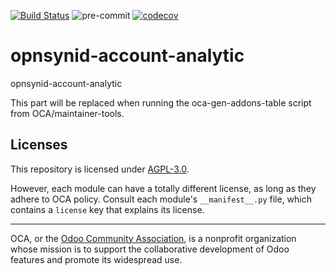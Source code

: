 [![Build Status](https://travis-ci.com/open-synergy/opnsynid-account-analytic.svg?branch=8.0)](https://travis-ci.com/open-synergy/opnsynid-account-analytic)
![pre-commit](https://github.com/open-synergy/opnsynid-account-analytic/actions/workflows/pre-commit.yml/badge.svg)
[![codecov](https://codecov.io/gh/open-synergy/opnsynid-account-analytic/branch/8.0/graph/badge.svg)](https://codecov.io/gh/open-synergy/opnsynid-account-analytic)

<!-- /!\ do not modify above this line -->

# opnsynid-account-analytic

opnsynid-account-analytic

<!-- /!\ do not modify below this line -->

<!-- prettier-ignore-start -->

[//]: # (addons)

This part will be replaced when running the oca-gen-addons-table script from OCA/maintainer-tools.

[//]: # (end addons)

<!-- prettier-ignore-end -->

## Licenses

This repository is licensed under [AGPL-3.0](LICENSE).

However, each module can have a totally different license, as long as they adhere to OCA
policy. Consult each module's `__manifest__.py` file, which contains a `license` key
that explains its license.

----

OCA, or the [Odoo Community Association](http://odoo-community.org/), is a nonprofit
organization whose mission is to support the collaborative development of Odoo features
and promote its widespread use.
